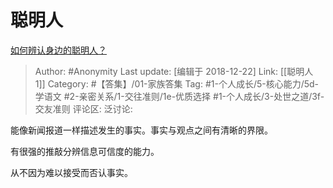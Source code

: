 # 聪明人
[如何辨认身边的聪明人？](https://www.zhihu.com/question/28484672/answer/557292103)

> Author: #Anonymity
> Last update: [编辑于 2018-12-22]
> Link: [[聪明人 1]]
> Category: #【答集】/01-家族答集
> Tag:  #1-个人成长/5-核心能力/5d-学语文 #2-亲密关系/1-交往准则/1e-优质选择 #1-个人成长/3-处世之道/3f-交友准则
> 评论区:
> 泛讨论:

能像新闻报道一样描述发生的事实。事实与观点之间有清晰的界限。

有很强的推敲分辨信息可信度的能力。

从不因为难以接受而否认事实。
